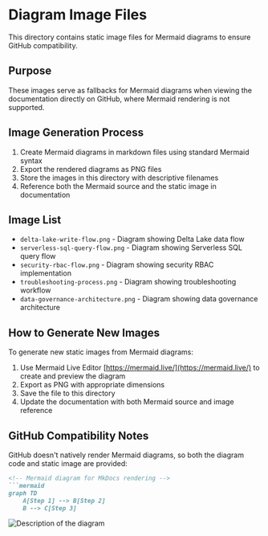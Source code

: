 # Diagram Image Files

This directory contains static image files for Mermaid diagrams to ensure GitHub compatibility.

## Purpose

These images serve as fallbacks for Mermaid diagrams when viewing the documentation directly on GitHub, where Mermaid rendering is not supported.

## Image Generation Process

1. Create Mermaid diagrams in markdown files using standard Mermaid syntax
2. Export the rendered diagrams as PNG files
3. Store the images in this directory with descriptive filenames
4. Reference both the Mermaid source and the static image in documentation

## Image List

- `delta-lake-write-flow.png` - Diagram showing Delta Lake data flow
- `serverless-sql-query-flow.png` - Diagram showing Serverless SQL query flow
- `security-rbac-flow.png` - Diagram showing security RBAC implementation
- `troubleshooting-process.png` - Diagram showing troubleshooting workflow
- `data-governance-architecture.png` - Diagram showing data governance architecture

## How to Generate New Images

To generate new static images from Mermaid diagrams:

1. Use Mermaid Live Editor [https://mermaid.live/](https://mermaid.live/) to create and preview the diagram
2. Export as PNG with appropriate dimensions
3. Save the file to this directory
4. Update the documentation with both Mermaid source and image reference

## GitHub Compatibility Notes

GitHub doesn't natively render Mermaid diagrams, so both the diagram code and static image are provided:


```markdown
<!-- Mermaid diagram for MkDocs rendering -->
```mermaid
graph TD
    A[Step 1] --> B[Step 2]
    B --> C[Step 3]
```

<!-- Static image fallback for GitHub -->
![Description of the diagram](../images/diagrams/filename.png)

```

